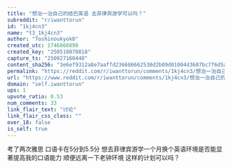 ```yaml
---
title: "想治一治自己的结巴英语 去菲律宾游学可以吗？"
subreddit: "r/iwanttorun"
id: "1kj4cn3"
name: "t3_1kj4cn3"
author: "Toshinoukyok0"
created_utc: 1746860898
created_key: "250510070818"
capture_ts: "250927160448"
content_sha256: "3e6ef9312a8e7aaffd236686662530d2b09d01004d3687bc7f6d5ac74fa7832a"
permalink: "https://reddit.com/r/iwanttorun/comments/1kj4cn3/想治一治自己的结巴英语_去菲律宾游学可以吗/"
url: "https://www.reddit.com/r/iwanttorun/comments/1kj4cn3/想治一治自己的结巴英语_去菲律宾游学可以吗/"
domain: "self.iwanttorun"
ups: 1
upvote_ratio: 0.53
num_comments: 33
link_flair_text: "讨论"
link_flair_css_class: ""
over_18: false
is_self: true
---
```


考了两次雅思 口语卡在5分到5.5分
想去菲律宾游学一个月换个英语环境是否能显著提高我的口语能力
顺便远离一下老钟环境 这样的计划可以吗？
